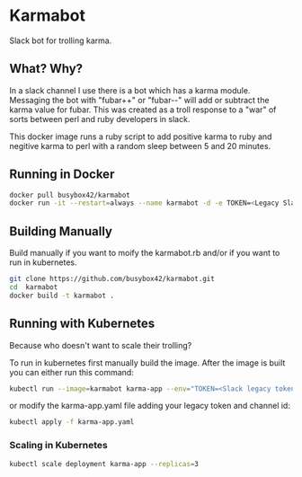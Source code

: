 # Karmabot
Slack bot for trolling karma. 

## What? Why?
In a slack channel I use there is a bot which has a karma module.  Messaging the bot with "fubar++" or "fubar--" will add or subtract the karma value for fubar. This was created as a troll response to a "war" of sorts between perl and ruby developers in slack.

This docker image runs a ruby script to add positive karma to ruby and negitive karma to perl with a random sleep between 5 and 20 minutes.

## Running in Docker
```bash
docker pull busybox42/karmabot
docker run -it --restart=always --name karmabot -d -e TOKEN=<Legacy Slack Token> -e CHANNEL=<channel id> busybox42/karmabot
```

## Building Manually
Build manually if you want to moify the karmabot.rb and/or if you want to run in kubernetes.
```bash
git clone https://github.com/busybox42/karmabot.git 
cd  karmabot
docker build -t karmabot .
```  
  
## Running with Kubernetes
Because who doesn't want to scale their trolling?

To run in kubernetes first manually build the image.
After the image is built you can either run this command:
```bash
kubectl run --image=karmabot karma-app --env="TOKEN=<Slack legacy token>" --env="CHANNEL=<channel id>" --image-pull-policy=Never --replicas=2
```
or modify the karma-app.yaml file adding your legacy token and channel id:
```bash
kubectl apply -f karma-app.yaml
```

### Scaling in Kubernetes
```bash
kubectl scale deployment karma-app --replicas=3 
```
